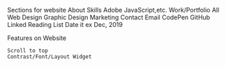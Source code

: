 Sections for website
    About
    Skills
        Adobe
        JavaScript,etc.
    Work/Portfolio
        All
        Web Design
        Graphic Design
        Marketing
    Contact
        Email
        CodePen
        GitHub
        Linked 
    Reading List
        Date it ex Dec, 2019

Features on Website

    Scroll to top
    Contrast/Font/Layout Widget



